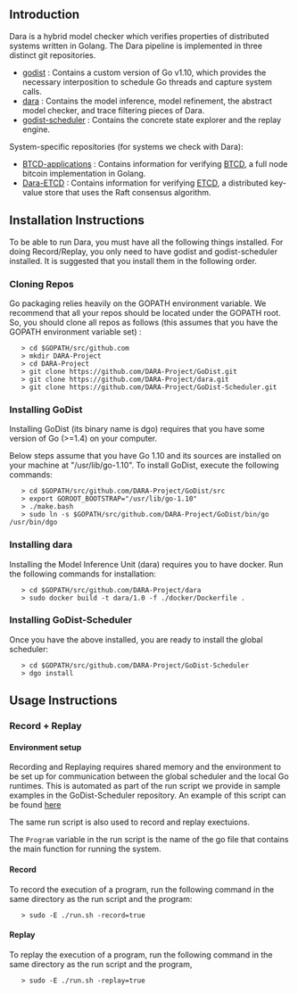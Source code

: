 ## Introduction

Dara is a hybrid model checker which verifies properties of distributed systems written in Golang. The Dara pipeline is implemented in three distinct git repositories.

+ [godist](https://github.com/DARA-Project/GoDist) : Contains a custom version of Go v1.10, which provides the necessary interposition to schedule Go threads and capture system calls.
+ [dara](https://github.com/DARA-Project/dara) : Contains the model inference, model refinement, the abstract model checker, and trace filtering pieces of Dara.
+ [godist-scheduler](https://github.com/DARA-Project/GoDist-Scheduler) : Contains the concrete state explorer and the replay engine.

System-specific repositories (for systems we check with Dara):
+ [BTCD-applications](https://github.com/DARA-Project/BTCD-Applications) : Contains information for verifying [BTCD](https://github.com/btcsuite/btcd), a full node bitcoin implementation in Golang.
+ [Dara-ETCD](https://github.com/DARA-Project/Dara-Etcd) : Contains information for verifying [ETCD](https://github.com/etcd-io/etcd), a distributed key-value store that uses the Raft consensus algorithm.

## Installation Instructions

To be able to run Dara, you must have all the following things installed.
For doing Record/Replay, you only need to have godist and godist-scheduler installed.
It is suggested that you install them in the following order.

### Cloning Repos

Go packaging relies heavily on the GOPATH environment variable. We recommend that
all your repos should be located under the GOPATH root.
So, you should clone all repos as follows (this assumes that you have the GOPATH environment variable set) : 

```
   > cd $GOPATH/src/github.com
   > mkdir DARA-Project
   > cd DARA-Project
   > git clone https://github.com/DARA-Project/GoDist.git
   > git clone https://github.com/DARA-Project/dara.git
   > git clone https://github.com/DARA-Project/GoDist-Scheduler.git
```

### Installing GoDist

Installing GoDist (its binary name is dgo) requires that you have some version of Go (>=1.4) on your computer.

Below steps assume that you have Go 1.10 and its sources are installed on your machine at "/usr/lib/go-1.10".
To install GoDist, execute the following commands:

```
   > cd $GOPATH/src/github.com/DARA-Project/GoDist/src
   > export GOROOT_BOOTSTRAP="/usr/lib/go-1.10"
   > ./make.bash
   > sudo ln -s $GOPATH/src/github.com/DARA-Project/GoDist/bin/go /usr/bin/dgo
```

### Installing dara

Installing the Model Inference Unit (dara) requires you to have docker. Run the following commands for installation:

```
   > cd $GOPATH/src/github.com/DARA-Project/dara
   > sudo docker build -t dara/1.0 -f ./docker/Dockerfile .
```

### Installing GoDist-Scheduler

Once you have the above installed, you are ready to install the global scheduler:

```
   > cd $GOPATH/src/github.com/DARA-Project/GoDist-Scheduler
   > dgo install
```

## Usage Instructions

### Record + Replay

#### Environment setup

Recording and Replaying requires shared memory and the environment to be set up for communication between the global scheduler and the local Go runtimes. This is automated as part of the run script we provide in sample examples in the GoDist-Scheduler repository.
An example of this script can be found [here](https://github.com/DARA-Project/GoDist-Scheduler/blob/master/examples/SimpleFileRead/run.sh)

The same run script is also used to record and replay exectuions. 

The ```Program``` variable in the run script is the name of the go file that contains the main function for running the system.

#### Record

To record the execution of a program, run the following command in the same directory as the run script and the program:

```
   > sudo -E ./run.sh -record=true
```

#### Replay

To replay the execution of a program, run the following command in the same directory as the run script and the program,

```
   > sudo -E ./run.sh -replay=true
```
